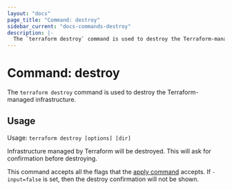 ```yaml
---
layout: "docs"
page_title: "Command: destroy"
sidebar_current: "docs-commands-destroy"
description: |-
  The `terraform destroy` command is used to destroy the Terraform-managed infrastructure.
---
```


# Command: destroy

The `terraform destroy` command is used to destroy the Terraform-managed
infrastructure.

## Usage

Usage: `terraform destroy [options] [dir]`

Infrastructure managed by Terraform will be destroyed. This will ask for
confirmation before destroying.

This command accepts all the flags that the
[apply command](/docs/commands/apply.html) accepts. If `-input=false` is
set, then the destroy confirmation will not be shown.
